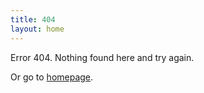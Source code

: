 ```yaml
---
title: 404
layout: home
---
```


Error 404. Nothing found here and try again.

Or go to [homepage](/).
